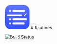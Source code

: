 <img src="/web-assets/images/icon.iconset/icon_128x128.png" alt="Routines App Icon" height=80>
# Routines

[![Build Status](https://travis-ci.com/donavoncade/Routines.svg?branch=master)](https://travis-ci.com/donavoncade/Routines)
